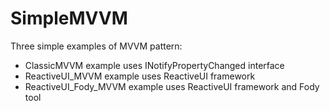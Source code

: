 # SimpleMVVM
Three simple examples of MVVM pattern:
- ClassicMVVM example uses INotifyPropertyChanged interface
- ReactiveUI_MVVM example uses ReactiveUI framework
- ReactiveUI_Fody_MVVM example uses ReactiveUI framework and Fody tool